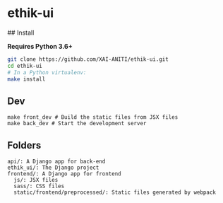 # ethik-ui

## Install

**Requires Python 3.6+**

```bash
git clone https://github.com/XAI-ANITI/ethik-ui.git
cd ethik-ui
# In a Python virtualenv:
make install
```

## Dev

```
make front_dev # Build the static files from JSX files
make back_dev # Start the development server
```

## Folders

```
api/: A Django app for back-end
ethik_ui/: The Django project
frontend/: A Django app for frontend
  js/: JSX files
  sass/: CSS files
  static/frontend/preprocessed/: Static files generated by webpack
```
